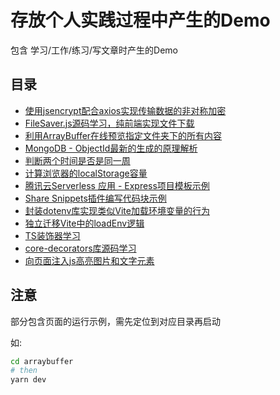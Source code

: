 # 存放个人实践过程中产生的Demo

包含 学习/工作/练习/写文章时产生的Demo

## 目录
* [使用jsencrypt配合axios实现传输数据的非对称加密](./asymmetric-encryption)
* [FileSaver.js源码学习，纯前端实现文件下载](./download-img/README.md)
* [利用ArrayBuffer在线预览指定文件夹下的所有内容](./arraybuffer/README.md)
* [MongoDB - ObjectId最新的生成的原理解析](./objectId/README.md)
* [判断两个时间是否是同一周](./isSameWeek/README.md)
* [计算浏览器的localStorage容量](./getLocalStoragSize/README.md)
* [腾讯云Serverless 应用 - Express项目模板示例](./sls-express/README.md)
* [Share Snippets插件编写代码块示例](./share-snippets/README.md)
* [封装dotenv库实现类似Vite加载环境变量的行为](./loadEnv/README.md)
* [独立迁移Vite中的loadEnv逻辑](./vite-loadEnv/README.md)
* [TS装饰器学习](./design-pattern/README.md)
* [core-decorators库源码学习](./core-decorators/README.md)
* [向页面注入js高亮图片和文字元素](./test-script/README.md)

## 注意
部分包含页面的运行示例，需先定位到对应目录再启动

如:
```sh
cd arraybuffer
# then
yarn dev
```